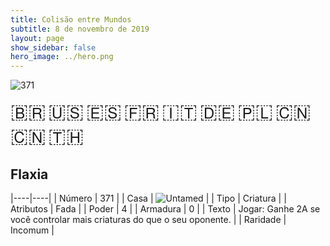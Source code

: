 ```yaml
---
title: Colisão entre Mundos
subtitle: 8 de novembro de 2019
layout: page
show_sidebar: false
hero_image: ../hero.png
---
```


![371](https://cdn.keyforgegame.com/media/card_front/pt/452_371_JVPG4792RH9C_pt.png)

<span title="Português" style="font-size: 32px;cursor: pointer;" onclick="javascript:document.querySelector('img[alt=\'371\']').src=document.querySelector('img[alt=\'371\']').src.replace(/card_front\/[^/]+/, 'card_front/pt').replace(/_[^/.0-9]+\.png/, '_pt.png')">🇧🇷</span>
<span title="English" style="font-size: 32px;cursor: pointer;" onclick="javascript:document.querySelector('img[alt=\'371\']').src=document.querySelector('img[alt=\'371\']').src.replace(/card_front\/[^/]+/, 'card_front/en').replace(/_[^/.0-9]+\.png/, '_en.png')">🇺🇸</span>
<span title="Español" style="font-size: 32px;cursor: pointer;" onclick="javascript:document.querySelector('img[alt=\'371\']').src=document.querySelector('img[alt=\'371\']').src.replace(/card_front\/[^/]+/, 'card_front/es').replace(/_[^/.0-9]+\.png/, '_es.png')">🇪🇸</span>
<span title="Français" style="font-size: 32px;cursor: pointer;" onclick="javascript:document.querySelector('img[alt=\'371\']').src=document.querySelector('img[alt=\'371\']').src.replace(/card_front\/[^/]+/, 'card_front/fr').replace(/_[^/.0-9]+\.png/, '_fr.png')">🇫🇷</span>
<span title="Italiano" style="font-size: 32px;cursor: pointer;" onclick="javascript:document.querySelector('img[alt=\'371\']').src=document.querySelector('img[alt=\'371\']').src.replace(/card_front\/[^/]+/, 'card_front/it').replace(/_[^/.0-9]+\.png/, '_it.png')">🇮🇹</span>
<span title="Deutsche" style="font-size: 32px;cursor: pointer;" onclick="javascript:document.querySelector('img[alt=\'371\']').src=document.querySelector('img[alt=\'371\']').src.replace(/card_front\/[^/]+/, 'card_front/de').replace(/_[^/.0-9]+\.png/, '_de.png')">🇩🇪</span>
<span title="Polskie" style="font-size: 32px;cursor: pointer;" onclick="javascript:document.querySelector('img[alt=\'371\']').src=document.querySelector('img[alt=\'371\']').src.replace(/card_front\/[^/]+/, 'card_front/pl').replace(/_[^/.0-9]+\.png/, '_pl.png')">🇵🇱</span>
<span title="简体中文" style="font-size: 32px;cursor: pointer;" onclick="javascript:document.querySelector('img[alt=\'371\']').src=document.querySelector('img[alt=\'371\']').src.replace(/card_front\/[^/]+/, 'card_front/zh-hans').replace(/_[^/.0-9]+\.png/, '_zh-hans.png')">🇨🇳</span>
<span title="繁體中文" style="font-size: 32px;cursor: pointer;" onclick="javascript:document.querySelector('img[alt=\'371\']').src=document.querySelector('img[alt=\'371\']').src.replace(/card_front\/[^/]+/, 'card_front/zh-hant').replace(/_[^/.0-9]+\.png/, '_zh-hant.png')">🇨🇳</span>
<span title="ไทย" style="font-size: 32px;cursor: pointer;" onclick="javascript:document.querySelector('img[alt=\'371\']').src=document.querySelector('img[alt=\'371\']').src.replace(/card_front\/[^/]+/, 'card_front/th').replace(/_[^/.0-9]+\.png/, '_th.png')">🇹🇭</span>

## Flaxia

|----|----|
| Número | 371 |
| Casa | ![Untamed](https://archonarcana.com/images/thumb/b/bd/Untamed.png/22px-Untamed.png "Indomados") |
| Tipo | Criatura |
| Atributos | Fada |
| Poder | 4 |
| Armadura | 0 |
| Texto | Jogar: Ganhe 2A se você controlar mais criaturas do que o seu oponente. |
| Raridade | Incomum |
